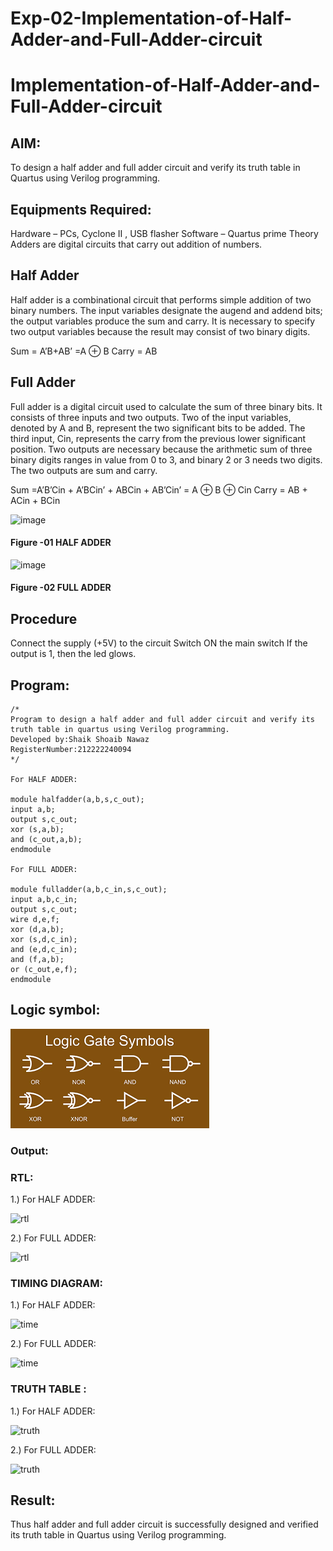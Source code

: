 # Exp-02-Implementation-of-Half-Adder-and-Full-Adder-circuit

# Implementation-of-Half-Adder-and-Full-Adder-circuit
## AIM:
To design a half adder and full adder circuit and verify its truth table in Quartus using Verilog programming.

## Equipments Required:
Hardware – PCs, Cyclone II , USB flasher
Software – Quartus prime
Theory
Adders are digital circuits that carry out addition of numbers.

## Half Adder
Half adder is a combinational circuit that performs simple addition of two binary numbers. The input variables designate the augend and addend bits; the output variables produce the sum and carry. It is necessary to specify two output variables because the result may consist of two binary digits.

Sum = A’B+AB’ =A ⊕ B Carry = AB

## Full Adder
Full adder is a digital circuit used to calculate the sum of three binary bits. It consists of three inputs and two outputs. Two of the input variables, denoted by A and B, represent the two significant bits to be added. The third input, Cin, represents the carry from the previous lower significant position. Two outputs are necessary because the arithmetic sum of three binary digits ranges in value from 0 to 3, and binary 2 or 3 needs two digits. The two outputs are sum and carry.

Sum =A’B’Cin + A’BCin’ + ABCin + AB’Cin’ = A ⊕ B ⊕ Cin Carry = AB + ACin + BCin

 ![image](https://user-images.githubusercontent.com/36288975/163552156-a13e5a56-c638-4110-97d9-8896907c8d25.png)

#### Figure -01 HALF ADDER 


![image](https://user-images.githubusercontent.com/36288975/163552057-b3547877-6d07-45b4-b7e0-bcfebfad9e1d.png)

#### Figure -02 FULL ADDER 

## Procedure

Connect the supply (+5V) to the circuit
Switch ON the main switch
If the output is 1, then the led glows.
## 
## Program:
```
/*
Program to design a half adder and full adder circuit and verify its truth table in quartus using Verilog programming.
Developed by:Shaik Shoaib Nawaz 
RegisterNumber:212222240094  
*/

For HALF ADDER:

module halfadder(a,b,s,c_out);
input a,b;
output s,c_out;
xor (s,a,b);
and (c_out,a,b);
endmodule

For FULL ADDER:

module fulladder(a,b,c_in,s,c_out);
input a,b,c_in;
output s,c_out;
wire d,e,f;
xor (d,a,b);
xor (s,d,c_in);
and (e,d,c_in);
and (f,a,b);
or (c_out,e,f);
endmodule
```
## Logic symbol:
![gates](./images/logicalgates.png)


### Output:
### RTL:
1.) For HALF ADDER: 

![rtl](.images/halfadderlogic.jpg)

2.) For FULL ADDER:

![rtl](.images/sodapdf-converted.png)
### TIMING DIAGRAM:

1.) For HALF ADDER: 

![time](.images/halfaddertime.jpg)

2.) For FULL ADDER:

![time](.images/fulladdertime.jpg)

### TRUTH TABLE :

1.) For HALF ADDER: 

![truth](.images/halfaddertruthtable.png)


2.) For FULL ADDER:

![truth](.images/fulladdertruthtable.png)

## Result:

Thus half adder and full adder circuit is successfully designed and verified its truth table in Quartus using Verilog programming.

